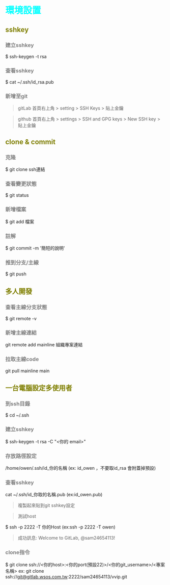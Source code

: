 # <font color=#00ffff>環境設置</font>
## <font color=#808000>**sshkey**</font>
### <font color=#808080>**建立sshkey**</font>
$ ssh-keygen -t rsa
### <font color=#808080>**查看sshkey**</font>
$ cat ~/.ssh/id_rsa.pub
### <font color=#808080>**新增至git**</font>
>gitLab 首頁右上角 > setting > SSH Keys > 貼上金鑰

>github 首頁右上角 > settings > SSH and GPG keys > New SSH key > 貼上金鑰

## <font color=#808000>**clone & commit**</font>
### <font color=#808080>**克隆**</font>
$ git clone ssh連結
### <font color=#808080>**查看變更狀態**</font>
$ git status
### <font color=#808080>**新增檔案**</font>
$ git add 檔案
### <font color=#808080>**註解**</font>
$ git commit -m '簡短的說明'
### <font color=#808080>**推到分支/主線**</font>
$ git push

## <font color=#808000>**多人開發**</font>
### <font color=#808080>**查看主線分支狀態**</font>
$ git remote -v
### <font color=#808080>**新增主線連結**</font>
git remote add mainline 組織專案連結
### <font color=#808080>**拉取主線code**</font>
git pull mainline main

## <font color=#808000>**一台電腦設定多使用者**</font>
### <font color=#808080>**到ssh目錄**</font>
$ cd ~/.ssh
### <font color=#808080>**建立sshkey**</font>

$ ssh-keygen -t rsa -C "<你的 email>"
### <font color=#808080>**存放路徑設定**</font>
/home/owen/.ssh/id_你的名稱 (ex: id_owen ，不要取id_rsa 會附蓋掉預設)
### <font color=#808080>**查看sshkey**</font>

cat ~/.ssh/id_你取的名稱.pub (ex:id_owen.pub)
>複製起來貼到git sshkey設定

>測試host

$ ssh -p 2222 -T 你的Host (ex:ssh -p 2222 -T owen)

>成功訊息: Welcome to GitLab, @sam24654113!
### <font color=#808080>**clone指令**</font>

$ git clone ssh://<你的host>:<你的port(預設22)>/<你的git_username>/<專案名稱>
ex: git clone ssh://git@gitlab.wsos.com.tw:2222/sam24654113/vvip.git




































